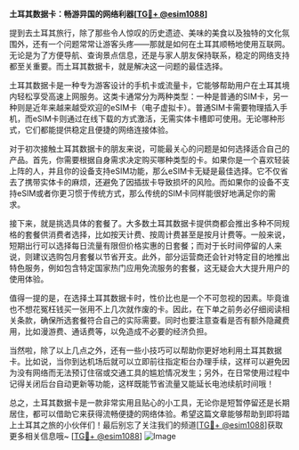 **土耳其数据卡：畅游异国的网络利器[[TG💪+ @esim1088](https://t.me/s/esim1088)]**

提到去土耳其旅行，除了那些令人惊叹的历史遗迹、美味的美食以及独特的文化氛围外，还有一个问题常常让游客头疼——那就是如何在土耳其顺畅地使用互联网。无论是为了方便导航、查询景点信息，还是与家人朋友保持联系，稳定的网络支持都至关重要。而土耳其数据卡，就是解决这一问题的最佳选择。

土耳其数据卡是一种专为游客设计的手机卡或流量卡，它能够帮助用户在土耳其境内轻松享受高速上网服务。这类卡通常分为两种类型：一种是普通的SIM卡，另一种则是近年来越来越受欢迎的eSIM卡（电子虚拟卡）。普通SIM卡需要物理插入手机，而eSIM卡则通过在线下载的方式激活，无需实体卡槽即可使用。无论哪种形式，它们都能提供稳定且便捷的网络连接体验。

对于初次接触土耳其数据卡的朋友来说，可能最关心的问题是如何选择适合自己的产品。首先，你需要根据自身需求决定购买哪种类型的卡。如果你是一个喜欢轻装上阵的人，并且你的设备支持eSIM功能，那么eSIM卡无疑是最佳选择。它不仅省去了携带实体卡的麻烦，还避免了因插拔卡导致损坏的风险。而如果你的设备不支持eSIM或者你更习惯于传统方式，那么传统的SIM卡同样能很好地满足你的需求。

接下来，就是挑选具体的套餐了。大多数土耳其数据卡提供商都会推出多种不同规格的套餐供消费者选择，比如按天计费、按周计费甚至是按月计费等。一般来说，短期出行可以选择每日流量有限但价格实惠的日套餐；而对于长时间停留的人来说，则建议选购包月套餐以节省开支。此外，部分运营商还会针对特定目的地推出特色服务，例如包含特定国家热门应用免流服务的套餐，这无疑会大大提升用户的使用体验。

值得一提的是，在选择土耳其数据卡时，性价比也是一个不可忽视的因素。毕竟谁也不想花冤枉钱买一张用不上几次就作废的卡。因此，在下单之前务必仔细阅读相关条款，确保所选套餐符合自己的实际需要。同时也要注意查看是否有额外隐藏费用，比如漫游费、通话费等，以免造成不必要的经济负担。

当然啦，除了以上几点之外，还有一些小技巧可以帮助你更好地利用土耳其数据卡。比如说，当你到达机场后就可以立即前往指定柜台办理手续，这样可以避免因为没有网络而无法预订住宿或交通工具的尴尬情况发生；另外，在日常使用过程中记得关闭后台自动更新等功能，这样既能节省流量又能延长电池续航时间哦！

总之，土耳其数据卡是一款非常实用且贴心的小工具，无论你是短暂停留还是长期居住，都可以借助它来获得流畅便捷的网络体验。希望这篇文章能够帮助到即将踏上土耳其之旅的小伙伴们！最后别忘了关注我们的频道[[TG💪+ @esim1088](https://t.me/s/esim1088)]获取更多相关信息哦~ [[TG💪+ @esim1088](https://t.me/s/esim1088)] ![Image](https://i.postimg.cc/4NQfJmqS/Snipaste-2025-05-13-00-14-12.png)